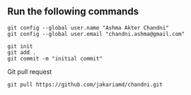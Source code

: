 ## Run the following commands

```
git config --global user.name "Ashma Akter Chandni"
git config --global user.email "chandni.ashma@gmail.com"

git init 
git add .
git commit -m "initial commit"
```
Git pull request 

```
git pull https://github.com/jakariamd/chandni.git
```
